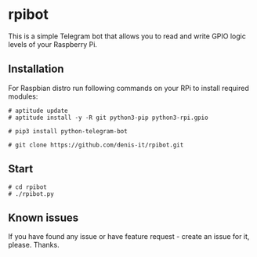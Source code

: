 # rpibot
This is a simple Telegram bot that allows you to read and write GPIO logic levels of your Raspberry Pi.

## Installation
For Raspbian distro run following commands on your RPi to install required modules:
```
# aptitude update
# aptitude install -y -R git python3-pip python3-rpi.gpio

# pip3 install python-telegram-bot

# git clone https://github.com/denis-it/rpibot.git
```

## Start
```
# cd rpibot
# ./rpibot.py
```

## Known issues
If you have found any issue or have feature request - create an issue for it, please. Thanks.
